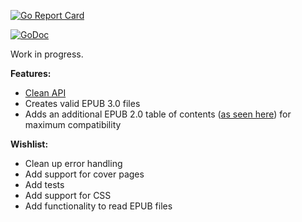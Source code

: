 [![Go Report Card](http://goreportcard.com/badge/bmaupin/go-epub)](http://goreportcard.com/report/bmaupin/go-epub)

[![GoDoc](https://godoc.org/github.com/bmaupin/go-epub?status.svg)](https://godoc.org/github.com/bmaupin/go-epub)

Work in progress.

**Features:**

- [Clean API](https://godoc.org/github.com/bmaupin/go-epub)
- Creates valid EPUB 3.0 files
- Adds an additional EPUB 2.0 table of contents ([as seen here](https://github.com/bmaupin/epub-samples)) for maximum compatibility

**Wishlist:**

- Clean up error handling
- Add support for cover pages
- Add tests
- Add support for CSS
- Add functionality to read EPUB files
